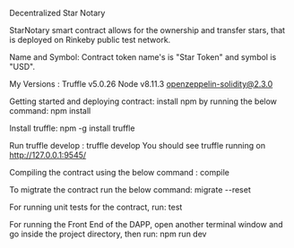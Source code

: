 Decentralized Star Notary

StarNotary smart contract allows for the ownership and transfer  stars, that is deployed on  Rinkeby public test network. 

Name and Symbol:
Contract token name's is "Star Token" and symbol is "USD".

My Versions :
Truffle v5.0.26 
Node v8.11.3
openzeppelin-solidity@2.3.0

Getting started and deploying contract:
install npm by running the below command:
npm install

Install truffle:
npm -g install truffle

Run truffle develop :
truffle develop
You should see truffle running on http://127.0.0.1:9545/ 

Compiling the contract using the below command :
compile

To migtrate the contract run the below command:
migrate --reset

For running unit tests for the contract, run:
test

For running the Front End of the DAPP, open another terminal window and go inside the project directory, then run:
npm run dev


